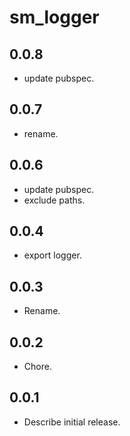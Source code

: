 # sm_logger

## 0.0.8

* update pubspec.

## 0.0.7

* rename.

## 0.0.6

* update pubspec.
* exclude paths.

## 0.0.4

* export logger.

## 0.0.3

* Rename.

## 0.0.2

* Chore.

## 0.0.1

* Describe initial release.
